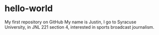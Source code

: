 # hello-world
My first repository on GitHub
My name is Justin, I go to Syracuse University, in JNL 221 section 4, interested in sports broadcast journalism.

